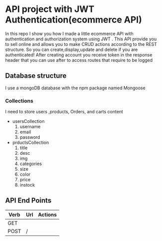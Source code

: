 # API project with JWT Authentication(ecommerce API)
In this repo I show you how I made a little ecommerce API with authentication and authorization system using JWT .
This API provide you to sell online and allows you to make CRUD actions according to the REST structure. So you can create,display,update and delete if you are authenticated!
After creating account you receive token in the response header that you can use after to access routes that require to be logged

## Database structure
I use a mongoDB database with the npm package named Mongoose

### Collections
I need to store users ,products, Orders, and carts content

* usersCollection
    1. username
    2. email
    3. password
* prductsCollection
    1. title
    2. desc
    3. img
    4. categories
    5. size
    6. color
    7. price
    8. instock

 

## API End Points

| Verb  | Url              | Actions                                           |
|-------|------------------|---------------------------------------------------|
| GET   |        |  |
| POST   | /   |  |
